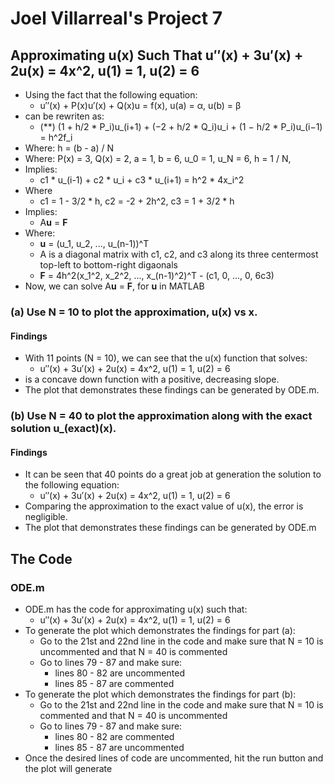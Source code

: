 # Joel Villarreal's Project 7

## Approximating u(x) Such That u′′(x) + 3u′(x) + 2u(x) = 4x^2, u(1) = 1, u(2) = 6

- Using the fact that the following equation:
  - u′′(x) + P(x)u′(x) + Q(x)u = f(x), u(a) = α, u(b) = β
- can be rewriten as: 
  - (**) (1 + h/2 * P_i)u_(i+1) + (−2 + h/2 * Q_i)u_i + (1 − h/2 * P_i)u_(i−1) = 
    h^2f_i
- Where: h = (b - a) / N
- Where: P(x) = 3, Q(x) = 2, a = 1, b = 6, u_0 = 1, u_N = 6, h = 1 / N,
- Implies:
  - c1 * u_(i-1) + c2 * u_i + c3 * u_(i+1) = h^2 * 4x_i^2
- Where
  - c1 = 1 - 3/2 * h, c2 = -2 + 2h^2, c3 = 1 + 3/2 * h
- Implies:
  - A**u** = **F**
- Where:
  - **u** = (u_1, u_2, ..., u_(n-1))^T
  - A is a diagonal matrix with c1, c2, and c3 along its three centermost 
    top-left to bottom-right digaonals
  - **F** = 4h^2(x_1^2, x_2^2, ..., x_(n-1)^2)^T - (c1, 0, ..., 0, 6c3)
- Now, we can solve A**u** = **F**, for **u** in MATLAB

### (a) Use N = 10 to plot the approximation, u(x) vs x.

#### Findings

- With 11 points (N = 10), we can see that the u(x) function that solves:
  - u′′(x) + 3u′(x) + 2u(x) = 4x^2, u(1) = 1, u(2) = 6
- is a concave down function with a positive, decreasing slope.
- The plot that demonstrates these findings can be generated by ODE.m.
  
### (b) Use N = 40 to plot the approximation along with the exact solution u_(exact)(x).

#### Findings

- It can be seen that 40 points do a great job at generation the solution to the 
  following equation:
  - u′′(x) + 3u′(x) + 2u(x) = 4x^2, u(1) = 1, u(2) = 6
- Comparing the approximation to the exact value of u(x), the error is 
  negligible.
- The plot that demonstrates these findings can be generated by ODE.m

## The Code

### ODE.m

- ODE.m has the code for approximating u(x) such that:
  - u′′(x) + 3u′(x) + 2u(x) = 4x^2, u(1) = 1, u(2) = 6
- To generate the plot which demonstrates the findings for part (a):
  - Go to the 21st and 22nd line in the code and make sure that N = 10 is 
    uncommented and that N = 40 is commented
  - Go to lines 79 - 87 and make sure: 
    - lines 80 - 82 are uncommented
    - lines 85 - 87 are commented
- To generate the plot which demonstrates the findings for part (b):
  - Go to the 21st and 22nd line in the code and make sure that N = 10 is 
    commented and that N = 40 is uncommented
  - Go to lines 79 - 87 and make sure: 
    - lines 80 - 82 are commented
    - lines 85 - 87 are uncommented
- Once the desired lines of code are uncommented, hit the run button and the 
  plot will generate
